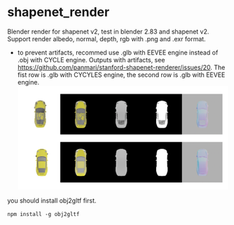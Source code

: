 # shapenet_render

Blender render for shapenet v2, test in blender 2.83 and shapenet v2. Support render albedo, normal, depth, rgb with .png and .exr format.
- to prevent artifacts, recommed use .glb with EEVEE engine instead of .obj with CYCLE engine.
Outputs with artifacts, see https://github.com/panmari/stanford-shapenet-renderer/issues/20. The fist row is .glb with CYCYLES engine, the second row is .glb with EEVEE engine.
![outputs](./assets/out_imgs.png)

you should install obj2gltf first.
```
npm install -g obj2gltf
```